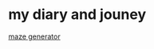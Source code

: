 # my diary and jouney 
[maze generator](https://txrus.github.io/test_page/maze_generator/index.html)
